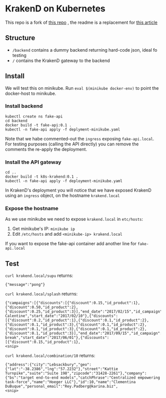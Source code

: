 # KrakenD on Kubernetes

This repo is a fork of [this repo](https://github.com/kpacha/krakend-k8s) , the readme is a replacement for [this article](https://www.krakend.io/blog/krakend-on-kubernetes/)

## Structure

- `/backend` contains a dummy backend returning hard-code json, ideal fo testing
- `/` contains the KrakenD gateway to the backend

## Install

We will test this on minikube. Run `eval $(minikube docker-env)` to point the docker-host to minikube.

### Install backend

```
kubectl create ns fake-api
cd backend
docker build -t fake-api:0.1 .
kubectl -n fake-api apply -f deplyment-minikube.yaml
```

Note that we habe commented-out the `ingress` exposing `fake-api.local`. For testing purposes (calling the API directly) you can remove the comments the re-apply the deployment.

### Install the API gateway

```
cd ..
docker build -t k8s-krakend:0.1 .
kubectl -n fake-api apply -f deployment-minikube.yaml
```

In KrakenD's deployment you will notice that we have exposed KrakenD using an `ingress` object, on the hostname `krakend.local`

### Expose the hostname

As we use minikube we need to expose `krakend.local` in `etc/hosts`:

1. Get minikube's IP: `minikube ip`
2. Edit `/etc/hosts` and add `<minikube-ip> krakend.local`

If you want to expose the fake-api container add another line for `fake-api.local`

## Test

`curl krakend.local/supu` returns:

```
{"message":"pong"}
```

`curl krakend.local/splash` returns:

```
{"campaigns":[{"discounts":[{"discount":0.15,"id_product":1},{"discount":0.50,"id_product":2},{"discount":0.25,"id_product":3}],"end_date":"2017/02/15","id_campaign":1,"name":"Saint Calentine","start_date":"2017/02/10"},{"discounts":[{"discount":0.2,"id_product":1},{"discount":0.1,"id_product":2},{"discount":0.1,"id_product":3},{"discount":0.1,"id_product":2},{"discount":0.1,"id_product":3},{"discount":0.1,"id_product":2},{"discount":0.1,"id_product":3}],"end_date":"2017/09/15","id_campaign":2,"name":"Summer break","start_date":"2017/06/01"},{"discounts":[{"discount":0.15,"id_product":1},
<snip>
```

`curl krakend.local/combination/10` returns:

```
{"address":{"city":"Lebsackbury","geo":{"lat":"-38.2386","lng":"57.2232"},"street":"Kattie Turnpike","suite":"Suite 198","zipcode":"31428-2261"},"company":{"bs":"target end-to-end models","catchPhrase":"Centralized empowering task-force","name":"Hoeger LLC"},"id":10,"name":"Clementina DuBuque","personal_email":"Rey.Padberg@karina.biz",
<snip>
```



